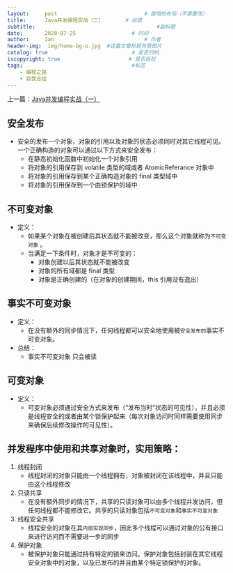 ```yaml
---
layout:     post             				# 使用的布局（不需要改）
title:      Java并发编程实战（二）		# 标题 
subtitle:    					  				#副标题
date:       2020-07-25 					# 时间
author:     Ian                  			# 作者
header-img:  img/home-bg-o.jpg	#这篇文章标题背景图片
catalog: true                        	# 是否归档
iscopyright: true                      # 是否版权
tags:                              		#标签
    - 编程之路
    - 自我总结
---
```




上一篇：[Java并发编程实战（一）](http://uniquezhangqi.top/2018/06/17/%E7%BC%96%E7%A8%8B%E4%B9%8B%E8%B7%AF-%E8%87%AA%E6%88%91%E6%80%BB%E7%BB%93Java%E5%B9%B6%E5%8F%91%E7%BC%96%E7%A8%8B%E5%9F%BA%E7%A1%80%E7%AF%87-%E4%B8%80/)


## 安全发布

- 安全的发布一个对象，对象的引用以及对象的状态必须同时对其它线程可见。一个正确构造的对象可以通过以下方式来安全发布：
	- 在静态初始化函数中初始化一个对象引用
	- 将对象的引用保存到 volatile 类型的域或者 AtomicReferance 对象中
	- 将对象的引用保存到某个正确构造对象的 final 类型域中
	- 将对象的引用保存到一个由锁保护的域中

## 不可变对象

- 定义：
	- 如果某个对象在被创建后其状态就不能被改变，那么这个对象就称为`不可变对象` 。
	- 当满足一下条件时，对象才是不可变的：
		- 对象创建以后其状态就不能被改变
		- 对象的所有域都是 final 类型
		- 对象是正确创建的（在对象的创建期间，this 引用没有逸出）

## 事实不可变对象

- 定义：
	- 在没有额外的同步情况下，任何线程都可以安全地使用被`安全发布的`事实不可变对象。
- 总结：
	- 事实不可变对象 只会被读

## 可变对象

- 定义：
	- 可变对象必须通过安全方式来发布（“发布当时”状态的可见性），并且必须是线程安全的或者由某个锁保护起来（每次对象访问时同样需要使用同步来确保后续修改操作的可见性）。


## 并发程序中使用和共享对象时，实用策略：
1. 线程封闭
	- 线程封闭的对象只能由一个线程拥有，对象被封闭在该线程中，并且只能由这个线程修改
2. 只读共享
	- 在没有额外同步的情况下，共享的只读对象可以由多个线程并发访问，但任何线程都不能修改它。共享的只读对象包括`不可变对象`和`事实不可变对象`
3. 线程安全共享
	- 线程安全的对象在其`内部实现同步`，因此多个线程可以通过对象的公有接口来进行访问而不需要进一步的同步
4. 保护对象
	- 被保护对象只能通过持有特定的锁来访问。保护对象包括封装在其它线程安全对象中的对象，以及已发布的并且由某个特定锁保护的对象。
